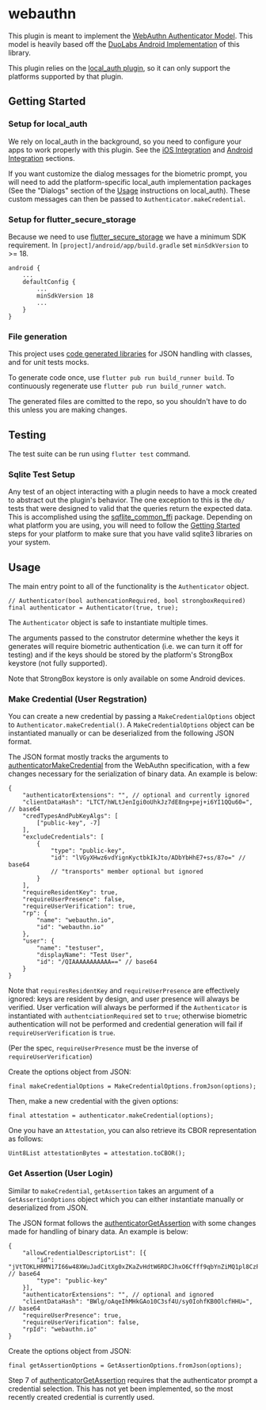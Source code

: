 # webauthn

This plugin is meant to implement the [WebAuthn Authenticator Model](https://www.w3.org/TR/webauthn/#sctn-authenticator-model). This model is heavily based off the [DuoLabs Android Implementation](https://github.com/duo-labs/android-webauthn-authenticator) of this library.

This plugin relies on the [local_auth plugin](https://pub.dev/packages/local_auth), so it can only support the platforms supported by that plugin.

## Getting Started

### Setup for local_auth

We rely on local_auth in the background, so you need to configure your apps to work properly
with this plugin. See the [iOS Integration](https://pub.dev/packages/local_auth#ios-integration) and [Android Integration](https://pub.dev/packages/local_auth#android-integration) sections.

If you want customize the dialog messages for the biometric prompt, you will need to add the platform-specific local_auth implementation packages (See the "Dialogs" section of the [Usage](https://pub.dev/packages/local_auth#usage) instructions on local_auth). These custom messages can then be passed to `Authenticator.makeCredential`.

### Setup for flutter_secure_storage

Because we need to use [flutter_secure_storage](https://pub.dev/packages/flutter_secure_storage) we have a minimum SDK requirement.
In `[project]/android/app/build.gradle` set `minSdkVersion` to >= 18.

```
android {
    ...
    defaultConfig {
        ...
        minSdkVersion 18
        ...
    }
}
```

### File generation

This project uses [code generated libraries](https://docs.flutter.dev/development/data-and-backend/json#serializing-json-using-code-generation-libraries) for JSON handling with classes, and for unit tests mocks.

To generate code once, use `flutter pub run build_runner build`. To continuously regenerate use `flutter pub run build_runner watch`.

The generated files are comitted to the repo, so you shouldn't have to do this unless you are making changes.

## Testing

The test suite can be run using `flutter test` command.

### Sqlite Test Setup

Any test of an object interacting with a plugin needs to have a mock created to abstract out the plugin's behavior. The one exception to this is the `db/` tests that were designed to valid that the queries return the expected data. This is accomplished using the [sqflite_common_ffi](https://pub.dev/packages/sqflite_common_ffi) package. Depending on what platform you are using, you will need to follow the [Getting Started](https://pub.dev/packages/sqflite_common_ffi#getting-started) steps for your platform to make sure that you have valid sqlite3 libraries on your system.

## Usage

The main entry point to all of the functionality is the `Authenticator` object.

```
// Authenticator(bool authencationRequired, bool strongboxRequired)
final authenticator = Authenticator(true, true);
```

The `Authenticator` object is safe to instantiate multiple times.

The arguments passed to the construtor determine whether the keys it generates will require biometric authentication (i.e. we can turn it off for testing) and if the keys should be stored by the platform's StrongBox keystore (not fully supported).

Note that StrongBox keystore is only available on some Android devices.

### Make Credential (User Regstration)

You can create a new credential by passing a `MakeCredentialOptions` object to `Authenticator.makeCredential()`. A `MakeCredentialOptions` object can be instantiated manually or can be deserialized from the following JSON format.

The JSON format mostly tracks the arguments to [authenticatorMakeCredential](https://www.w3.org/TR/webauthn/#sctn-op-make-cred) from the WebAuthn specification, with a few changes necessary for the serialization of binary data. An example is below:
```
{
    "authenticatorExtensions": "", // optional and currently ignored
    "clientDataHash": "LTCT/hWLtJenIgi0oUhkJz7dE8ng+pej+i6YI1QQu60=", // base64
    "credTypesAndPubKeyAlgs": [
        ["public-key", -7]
    ],
    "excludeCredentials": [
        {
            "type": "public-key",
            "id": "lVGyXHwz6vdYignKyctbkIkJto/ADbYbHhE7+ss/87o=" // base64
            // "transports" member optional but ignored
        }
    ],
    "requireResidentKey": true,
    "requireUserPresence": false,
    "requireUserVerification": true,
    "rp": {
        "name": "webauthn.io",
        "id": "webauthn.io"
    },
    "user": {
        "name": "testuser",
        "displayName": "Test User",
        "id": "/QIAAAAAAAAAAA==" // base64
    }
}
```

Note that `requiresResidentKey` and `requireUserPresence` are effectively ignored: keys are resident by design, and user presence will always be verified. User verfication will always be performed if the `Authenticator` is instantiated with `authentciationRequired` set to `true`; otherwise biometric authentication will not be performed and credential generation will fail if `requireUserVerification` is `true`.

(Per the spec, `requireUserPresence` must be the inverse of `requireUserVerification`)

Create the options object from JSON:
```
final makeCredentialOptions = MakeCredentialOptions.fromJson(options);
```

Then, make a new credential with the given options:
```
final attestation = authenticator.makeCredential(options);
```

One you have an `Attestation`, you can also retrieve its CBOR representation as follows:
```
Uint8List attestationBytes = attestation.toCBOR();
```

### Get Assertion (User Login)

Similar to `makeCredential`, `getAssertion` takes an argument of a `GetAssertionOptions` object which you can either instantiate manually or deserialized from JSON.

The JSON format follows the [authenticatorGetAssertion](https://www.w3.org/TR/webauthn/#sctn-op-get-assertion) with some changes made for handling of binary data. An example is below:

```
{
    "allowCredentialDescriptorList": [{
        "id": "jVtTOKLHRMN17I66w48XWuJadCitXg0xZKaZvHdtW6RDCJhxO6Cfff9qbYnZiMQ1pl8CzPkXcXEHwpQYFknN2w==", // base64
        "type": "public-key"
    }],
    "authenticatorExtensions": "", // optional and ignored
    "clientDataHash": "BWlg/oAqeIhMHkGAo10C3sf4U/sy0IohfKB0OlcfHHU=", // base64
    "requireUserPresence": true,
    "requireUserVerification": false,
    "rpId": "webauthn.io"
}
```

Create the options object from JSON:
```
final getAssertionOptions = GetAssertionOptions.fromJson(options);
```

Step 7 of [authenticatorGetAssertion](https://www.w3.org/TR/webauthn/#sctn-op-get-assertion) requires that the authenticator prompt a credential selection. This has not yet been implemented, so the most recently created credential is currently used.
